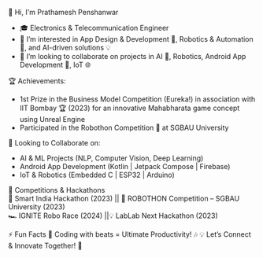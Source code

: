  👋 Hi, I'm Prathamesh Penshanwar

  - 🎓 Electronics & Telecommunication Engineer
  - 👀 I’m interested in App Design & Development 📱, Robotics & Automation 🤖, and AI-driven solutions 💡
  - 🤝 I’m looking to collaborate on projects in AI 🤖, Robotics, Android App Development 📲, IoT 🌐
  
  🏆 Achievements:
   - 1st Prize in the Business Model Competition (Eureka!) in association with IIT Bombay 🏆 (2023) for an innovative Mahabharata game concept using Unreal Engine
   - Participated in the Robothon Competition 🤖 at SGBAU University

  🤝 Looking to Collaborate on:
   -  AI & ML Projects (NLP, Computer Vision, Deep Learning)
   -  Android App Development (Kotlin | Jetpack Compose | Firebase)
   -  IoT & Robotics (Embedded C | ESP32 | Arduino)

  🚀 Competitions & Hackathons  
  🏅 Smart India Hackathon (2023) || 🤖 ROBOTHON Competition – SGBAU University (2023)  
  🏎️ IGNITE Robo Race (2024) ||💡 LabLab Next Hackathon (2023)

  ⚡ Fun Facts
  🎵 Coding with beats = Ultimate Productivity! 🎶
  💡 Let’s Connect & Innovate Together! 🌟

<!---
PRATHAM777P/PRATHAM777P is a ✨ special ✨ repository because its `README.md` (this file) appears on your GitHub profile.
You can click the Preview link to take a look at your changes.
--->


